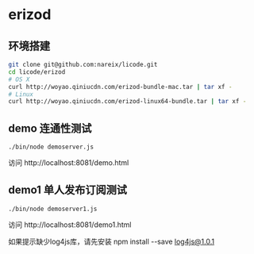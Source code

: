 # erizod

## 环境搭建

```bash
git clone git@github.com:nareix/licode.git
cd licode/erizod
# OS X
curl http://woyao.qiniucdn.com/erizod-bundle-mac.tar | tar xf -
# Linux
curl http://woyao.qiniucdn.com/erizod-linux64-bundle.tar | tar xf -
```

## demo 连通性测试

```
./bin/node demoserver.js
```

访问 http://localhost:8081/demo.html

## demo1 单人发布订阅测试

```
./bin/node demoserver1.js
```

访问 http://localhost:8081/demo1.html

如果提示缺少log4js库，请先安装 npm install --save log4js@1.0.1
